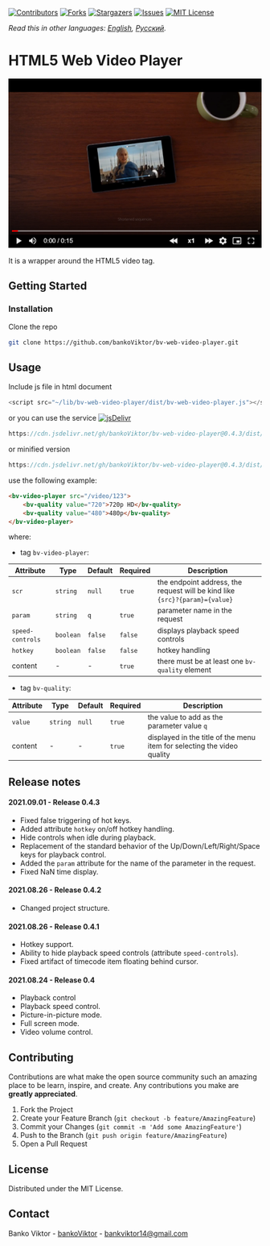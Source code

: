 [![Contributors][contributors-shield]][contributors-url]
[![Forks][forks-shield]][forks-url]
[![Stargazers][stars-shield]][stars-url]
[![Issues][issues-shield]][issues-url]
[![MIT License][license-shield]][license-url]

*Read this in other languages: [English](README.md), [Русский](README.ru.md).*

<!-- ABOUT THE PROJECT -->
# HTML5 Web Video Player

![Product Name Screen Shot][product-screenshot]

It is a wrapper around the HTML5 video tag.



<!-- GETTING STARTED -->
## Getting Started


### Installation

Clone the repo
```sh
git clone https://github.com/bankoViktor/bv-web-video-player.git
```



<!-- USAGE EXAMPLES -->
## Usage

Include js file in html document
```js
<script src="~/lib/bv-web-video-player/dist/bv-web-video-player.js"></script>
```
or you can use the service [![jsDelivr][jsdelivr-badge]][jsdelivr-url]
```js
https://cdn.jsdelivr.net/gh/bankoViktor/bv-web-video-player@0.4.3/dist/bv-web-video-player.js
```
or minified version
```js
https://cdn.jsdelivr.net/gh/bankoViktor/bv-web-video-player@0.4.3/dist/bv-web-video-player.min.js
```

use the following example:
```html
<bv-video-player src="/video/123">
    <bv-quality value="720">720p HD</bv-quality>
    <bv-quality value="480">480p</bv-quality>
</bv-video-player>
```
where:
- tag `bv-video-player`:

| Attribute | Type | Default | Required | Description |
| - | - | - | - | - |
| `scr` | `string`  | `null` | `true` | the endpoint address, the request will be kind like `{src}?{param}={value}` |
| `param` | `string` | `q` | `true` | parameter name in the request |
| `speed-controls` | `boolean` | `false` | `false`  | displays playback speed controls |
| `hotkey` | `boolean` | `false` | `false` | hotkey handling |
| content | - | - | `true` | there must be at least one `bv-quality` element |

- tag `bv-quality`:

| Attribute | Type | Default | Required | Description |
| - | - | - | - | - |
| `value` | `string` | `null` | `true` | the value to add as the parameter value `q` |
| content | - | - | `true` | displayed in the title of the menu item for selecting the video quality |



<!-- RELEASE NOTES -->
## Release notes

#### 2021.09.01 - Release 0.4.3
- Fixed false triggering of hot keys.
- Added attribute `hotkey` on/off hotkey handling.
- Hide controls when idle during playback.
- Replacement of the standard behavior of the Up/Down/Left/Right/Space keys for playback control.
- Added the `param` attribute for the name of the parameter in the request.
- Fixed NaN time display.

#### 2021.08.26 - Release 0.4.2
- Changed project structure.

#### 2021.08.26 - Release 0.4.1
- Hotkey support.
- Ability to hide playback speed controls (attribute `speed-controls`).
- Fixed artifact of timecode item floating behind cursor.

#### 2021.08.24 - Release 0.4
- Playback control
- Playback speed control.
- Picture-in-picture mode.
- Full screen mode.
- Video volume control.



<!-- CONTRIBUTING -->
## Contributing

Contributions are what make the open source community such an amazing place to be learn, inspire, and create. Any contributions you make are **greatly appreciated**.

1. Fork the Project
2. Create your Feature Branch (`git checkout -b feature/AmazingFeature`)
3. Commit your Changes (`git commit -m 'Add some AmazingFeature'`)
4. Push to the Branch (`git push origin feature/AmazingFeature`)
5. Open a Pull Request
 
 
 
<!-- LICENSE -->
## License

Distributed under the MIT License.



<!-- CONTACT -->
## Contact

Banko Viktor - [bankoViktor][github-profile] - bankviktor14@gmail.com



<!-- MARKDOWN LINKS & IMAGES -->
[contributors-shield]: https://img.shields.io/github/contributors/bankoViktor/bv-web-video-player.svg?style=for-the-badge
[contributors-url]: https://github.com/bankoViktor/bv-web-video-player/graphs/contributors
[forks-shield]: https://img.shields.io/github/forks/bankoViktor/bv-web-video-player.svg?style=for-the-badge
[forks-url]: https://github.com/bankoViktor/bv-web-video-player/network/members
[stars-shield]: https://img.shields.io/github/stars/bankoViktor/bv-web-video-player.svg?style=for-the-badge
[stars-url]: https://github.com/bankoViktor/bv-web-video-player/stargazers
[issues-shield]: https://img.shields.io/github/issues/bankoViktor/bv-web-video-player.svg?style=for-the-badge
[issues-url]: https://github.com/bankoViktor/bv-web-video-player/issues
[license-shield]: https://img.shields.io/github/license/bankoViktor/bv-web-video-player.svg?style=for-the-badge
[license-url]: https://github.com/bankoViktor/bv-web-video-player/blob/master/LICENSE.txt
[linkedin-shield]: https://img.shields.io/badge/-LinkedIn-black.svg?style=for-the-badge&logo=linkedin&colorB=555
[product-screenshot]: screenshot.png
[github-profile]: https://github.com/bankoViktor
[jsdelivr-url]: https://www.jsdelivr.com
[jsdelivr-badge]: https://data.jsdelivr.com/v1/package/gh/bankoViktor/bv-web-video-player/badge
